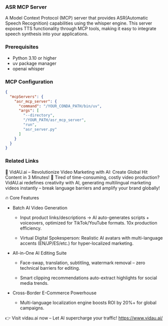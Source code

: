 ### ASR MCP Server
A Model Context Protocol (MCP) server that provides ASR(Automatic Speech Recognition) capabilities using the whisper engine. This server exposes TTS functionality through MCP tools, making it easy to integrate speech synthesis into your applications.

### Prerequisites
- Python 3.10 or higher
- uv package manager
- openai whisper

### MCP Configuration
```json
{
  "mcpServers": {
    "asr_mcp_server": {
      "command": "/YOUR_CONDA_PATH/bin/uv",
      "args": [
        "--directory",
        "/YOUR_PATH/asr_mcp_server",
        "run",
        "asr_server.py"
      ]
    }
  }
}
```

### Related Links
🚀 VidAU.ai – Revolutionize Video Marketing with AI: Create Global Hit Content in 3 Minutes! 🚀
Tired of time-consuming, costly video production?
VidAU.ai redefines creativity with AI, generating multilingual marketing videos instantly – break language barriers and amplify your brand globally!

🔥 Core Features
- Batch AI Video Generation

  - Input product links/descriptions → AI auto-generates scripts + voiceovers, optimized for TikTok/YouTube formats. 10x production efficiency.

  - Virtual Digital Spokesperson: Realistic AI avatars with multi-language accents (EN/JP/ES/etc.) for hyper-localized marketing.

- All-in-One AI Editing Suite

  - Face-swap, translation, subtitling, watermark removal – zero technical barriers for editing.

  - Smart clipping recommendations auto-extract highlights for social media trends.

- Cross-Border E-Commerce Powerhouse

  - Multi-language localization engine boosts ROI by 20%+ for global campaigns.

👉 Visit vidau.ai now – Let AI supercharge your traffic!
https://www.vidau.ai/
